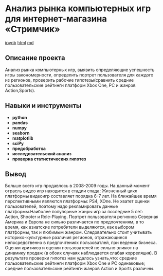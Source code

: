 # Анализ рынка компьютерных игр для интернет-магазина «Стримчик»

[ipynb](https://github.com/wolganovikova/Portfolio/blob/master/Team%20Project-1%20Computer%20Games/Team%20Project-1%20Computer%20Games.ipynb) [html](https://github.com/wolganovikova/Portfolio/blob/master/Team%20Project-1%20Computer%20Games/Team%20Project-1%20Computer%20Games.html) [md](https://github.com/wolganovikova/Portfolio/blob/master/Team%20Project-1%20Computer%20Games/Team%20Project-1%20Computer%20Games.md)

## Описание проекта

Анализ рынка компьютерных игр, выявить определяющие успешность игры закономерности, определить портрет пользователя для каждого из регионов, проверить рабочие гипотезы(сравнить средние пользовательские рейтинги платформ Xbox One, PC и  жанров Action,Sports). 

## Навыки и инструменты

- **python**
- **pandas**
- **numpy**
- **seaborn**
- **matplotlib**
- **sciPy**
- **предобработка**
- **исследовательский анализ**
- **проверка статистических гипотез**





## Вывод

Больше всего игр продавлось в 2008-2009 годы. На данный момент отрасль видео игр находится в стадии спада; Жизненный цикл платформы видеоигр составляет порядка 6-7 лет. На ближайшее время перспективными являются платформы: PS4, XOne. Не хватет оценки пользователей, поэтому надо рекламировать данные платформы.Наиболее популярные жанры игр за последние 5 лет: Action, Shooter и Role-Playing. Портрет пользователя регионов Северная Америка и Европа не сильно различается по предпочтениям, в то время, как азиатские потребители выделяются, как выбором платформы, так и любимым жанром. Следовательно стоит учитывать историко-культурные различия регионов, отражающиеся непосредственно в предпочтениях пользоватлей, при ведении бизнеса. Оценки критиков и оценки пользователей не сильно влияют на динамику продаж (в обоих случаях наблюдается слабая корреляция). В результате проверки гипотез нам удалось узнать,что: средние пользовательские рейтинги платформ Xbox One и PC одинаковые; средние пользовательские рейтинги жанров Action и Sports различны.